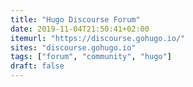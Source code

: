 ```yaml
---
title: "Hugo Discourse Forum"
date: 2019-11-04T21:50:41+02:00
itemurl: "https://discourse.gohugo.io/"
sites: "discourse.gohugo.io"
tags: ["forum", "community", "hugo"]
draft: false
---
```


